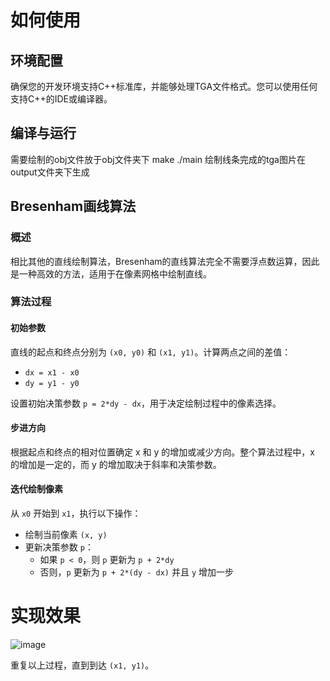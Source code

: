 # 如何使用

## 环境配置
确保您的开发环境支持C++标准库，并能够处理TGA文件格式。您可以使用任何支持C++的IDE或编译器。

## 编译与运行
需要绘制的obj文件放于obj文件夹下
make
./main
绘制线条完成的tga图片在output文件夹下生成

## Bresenham画线算法

### 概述

相比其他的直线绘制算法，Bresenham的直线算法完全不需要浮点数运算，因此是一种高效的方法，适用于在像素网格中绘制直线。

### 算法过程

#### 初始参数

直线的起点和终点分别为 `(x0, y0)` 和 `(x1, y1)`。计算两点之间的差值：

- `dx = x1 - x0`
- `dy = y1 - y0`

设置初始决策参数 `p = 2*dy - dx`，用于决定绘制过程中的像素选择。

#### 步进方向

根据起点和终点的相对位置确定 x 和 y 的增加或减少方向。整个算法过程中，x 的增加是一定的，而 y 的增加取决于斜率和决策参数。

#### 迭代绘制像素

从 `x0` 开始到 `x1`，执行以下操作：

- 绘制当前像素 `(x, y)`
- 更新决策参数 `p`：
  - 如果 `p < 0`，则 `p` 更新为 `p + 2*dy`
  - 否则，`p` 更新为 `p + 2*(dy - dx)` 并且 `y` 增加一步
# 实现效果
![image](https://github.com/user-attachments/assets/2d29b8ae-648d-40ac-8730-0df42da5ba21)


重复以上过程，直到到达 `(x1, y1)`。

